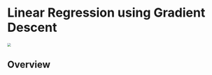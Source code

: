 # Linear Regression using Gradient Descent

<img src="https://images.unsplash.com/photo-1543286386-2e659306cd6c?ixlib=rb-1.2.1&ixid=MnwxMjA3fDB8MHxwaG90by1wYWdlfHx8fGVufDB8fHx8&auto=format&fit=crop&w=2070&q=80" style="zoom:50%;" />



## Overview

